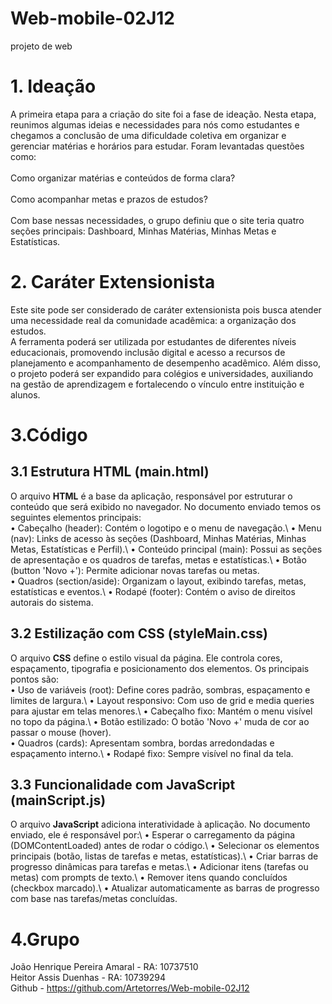 # Web-mobile-02J12
projeto de web

# 1. Ideação
A primeira etapa para a criação do site foi a fase de ideação. Nesta etapa, reunimos
algumas ideias e necessidades para nós como estudantes e chegamos a conclusão de uma
dificuldade coletiva em organizar e gerenciar matérias e horários para estudar.
Foram levantadas questões como:\
\
Como organizar matérias e conteúdos de forma clara?\
\
Como acompanhar metas e prazos de estudos?\
\
Com base nessas necessidades, o grupo definiu que o site teria quatro seções principais:
Dashboard, Minhas Matérias, Minhas Metas e Estatísticas.

# 2. Caráter Extensionista
Este site pode ser considerado de caráter extensionista pois busca atender uma
necessidade real da comunidade acadêmica: a organização dos estudos.\
A ferramenta poderá ser utilizada por estudantes de diferentes níveis educacionais, promovendo inclusão
digital e acesso a recursos de planejamento e acompanhamento de desempenho
acadêmico.
Além disso, o projeto poderá ser expandido para colégios e universidades, auxiliando na
gestão de aprendizagem e fortalecendo o vínculo entre instituição e alunos.
# 3.Código
## 3.1 Estrutura HTML (main.html)
 O arquivo **HTML** é a base da aplicação, responsável por estruturar o conteúdo que será exibido no navegador. No documento enviado temos os seguintes elementos principais: \
• Cabeçalho (header): Contém o logotipo e o menu de navegação.\ 
• Menu (nav): Links de acesso às seções (Dashboard, Minhas Matérias, Minhas Metas, Estatísticas e Perfil).\ 
• Conteúdo principal (main): Possui as seções de apresentação e os quadros de tarefas, metas e estatísticas.\ 
• Botão (button 'Novo +'): Permite adicionar novas tarefas ou metas. \
• Quadros (section/aside): Organizam o layout, exibindo tarefas, metas, estatísticas e eventos.\ 
• Rodapé (footer): Contém o aviso de direitos autorais do sistema. 

## 3.2 Estilização com CSS (styleMain.css)
O arquivo **CSS** define o estilo visual da página. Ele controla cores, espaçamento, tipografia e posicionamento dos elementos. Os principais pontos são:\
• Uso de variáveis (root): Define cores padrão, sombras, espaçamento e limites de largura.\ 
• Layout responsivo: Com uso de grid e media queries para ajustar em telas menores.\ 
• Cabeçalho fixo: Mantém o menu visível no topo da página.\ 
• Botão estilizado: O botão 'Novo +' muda de cor ao passar o mouse (hover).\
• Quadros (cards): Apresentam sombra, bordas arredondadas e espaçamento interno.\ 
• Rodapé fixo: Sempre visível no final da tela.

## 3.3 Funcionalidade com JavaScript (mainScript.js)
O arquivo **JavaScript** adiciona interatividade à aplicação. No documento enviado, ele é responsável por:\ 
• Esperar o carregamento da página (DOMContentLoaded) antes de rodar o código.\ 
• Selecionar os elementos principais (botão, listas de tarefas e metas, estatísticas).\ 
• Criar barras de progresso dinâmicas para tarefas e metas.\ 
• Adicionar itens (tarefas ou metas) com prompts de texto.\ 
• Remover itens quando concluídos (checkbox marcado).\ 
• Atualizar automaticamente as barras de progresso com base nas tarefas/metas concluídas. 

# 4.Grupo
João Henrique Pereira Amaral - RA: 10737510\
Heitor Assis Duenhas - RA: 10739294\
Github - https://github.com/Artetorres/Web-mobile-02J12
